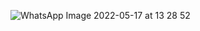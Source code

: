 ![WhatsApp Image 2022-05-17 at 13 28 52](https://user-images.githubusercontent.com/89893117/168744069-33c44248-f30e-45c6-8a13-fe0711cb2ca2.jpeg)
